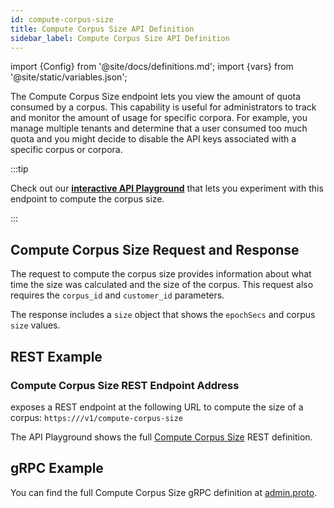 ```yaml
---
id: compute-corpus-size
title: Compute Corpus Size API Definition
sidebar_label: Compute Corpus Size API Definition
---
```


import {Config} from '@site/docs/definitions.md';
import {vars} from '@site/static/variables.json';

The Compute Corpus Size endpoint lets you view the amount of quota consumed 
by a corpus. This capability is useful for administrators to track and monitor 
the amount of usage for specific corpora. For example, you manage multiple 
tenants and determine that a user consumed too much quota and you might decide 
to disable the API keys associated with a specific corpus or corpora.

:::tip

Check out our [**interactive API Playground**](/docs/rest-api/compute-corpus-size) that lets you experiment with this 
endpoint to compute the corpus size.

:::

## Compute Corpus Size Request and Response

The request to compute the corpus size provides information about what time 
the size was calculated and the size of the corpus. This request also requires 
the `corpus_id` and `customer_id` parameters.

The response includes a `size` object that shows the `epochSecs` and corpus `size`
values.

## REST Example

### Compute Corpus Size REST Endpoint Address

<Config v="names.product"/> exposes a REST endpoint at the following URL
to compute the size of a corpus:
<code>https://<Config v="domains.rest.admin"/>/v1/compute-corpus-size</code>

The API Playground shows the full [Compute Corpus Size](/docs/rest-api/compute-corpus-size) REST definition.

## gRPC Example

You can find the full Compute Corpus Size gRPC definition at [admin.proto](https://github.com/vectara/protos/blob/main/admin.proto).